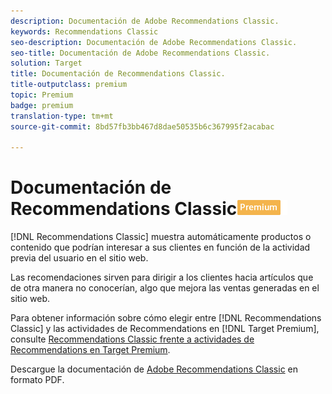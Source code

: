 ```yaml
---
description: Documentación de Adobe Recommendations Classic.
keywords: Recommendations Classic
seo-description: Documentación de Adobe Recommendations Classic.
seo-title: Documentación de Adobe Recommendations Classic.
solution: Target
title: Documentación de Recommendations Classic.
title-outputclass: premium
topic: Premium
badge: premium
translation-type: tm+mt
source-git-commit: 8bd57fb3bb467d8dae50535b6c367995f2acabac

---
```



# Documentación de Recommendations Classic![ PREMIUM](/help/assets/premium.png)

[!DNL Recommendations Classic] muestra automáticamente productos o contenido que podrían interesar a sus clientes en función de la actividad previa del usuario en el sitio web.

Las recomendaciones sirven para dirigir a los clientes hacia artículos que de otra manera no conocerían, algo que mejora las ventas generadas en el sitio web.

Para obtener información sobre cómo elegir entre [!DNL Recommendations Classic] y las actividades de Recommendations en [!DNL Target Premium], consulte [Recommendations Classic frente a actividades de Recommendations en Target Premium](/help/c-recommendations/c-recommendations-faq/recommendations-classic-versus-recommendations-activities-target-premium.md).

Descargue la documentación de [Adobe Recommendations Classic](/help/assets/adobe-recommendations-classic.pdf) en formato PDF.